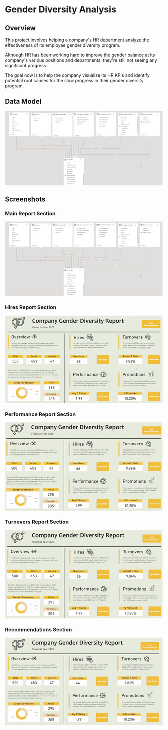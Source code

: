 # Gender Diversity Analysis

## Overview
This project involves helping a company's HR department analyze the effectiveness of its employee gender diversity program.  

Although HR has been working hard to improve the gender balance at its company's various positions and departments, they're still not seeing any significant progress. 

The goal now is to help the company visualize its HR KPIs and identify potential root causes for the slow progress in their gender diversity program.

## Data Model
<img width="620" alt="Data Model" src="https://raw.githubusercontent.com/adamyangyang/gender-diversity-analysis/main/dashboard-report/data-model.gif">

## Screenshots

### Main Report Section
<img width="800" alt="Main Report" src="https://raw.githubusercontent.com/adamyangyang/gender-diversity-analysis/main/dashboard-report/data-model.gif">

### Hires Report Section
![Hires Report Section](https://raw.githubusercontent.com/adamyangyang/gender-diversity-analysis/main/dashboard-report/gifs/hires-report.gif)

### Performance Report Section
![Performance Report Section](https://raw.githubusercontent.com/adamyangyang/gender-diversity-analysis/main/dashboard-report/gifs/performance-report.gif)

### Turnovers Report Section
![Turnovers Report Section](https://raw.githubusercontent.com/adamyangyang/gender-diversity-analysis/main/dashboard-report/gifs/turnovers-report.gif)

### Recommendations Section
![Recommendations Section](https://raw.githubusercontent.com/adamyangyang/gender-diversity-analysis/main/dashboard-report/gifs/recommendations.gif)
